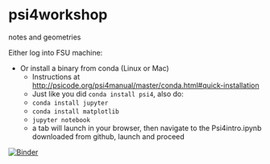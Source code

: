 # psi4workshop
notes and geometries

Either log into FSU machine:
* Or install a binary from conda (Linux or Mac)
  * Instructions at http://psicode.org/psi4manual/master/conda.html#quick-installation
  * Just like you did ``conda install psi4``, also do:
  * ``conda install jupyter``
  * ``conda install matplotlib``
  * ``jupyter notebook``
  * a tab will launch in your browser, then navigate to the Psi4intro.ipynb downloaded from github, launch and proceed

[![Binder](http://mybinder.org/badge.svg)](http://mybinder.org:/repo/loriab/psi4workshop)
